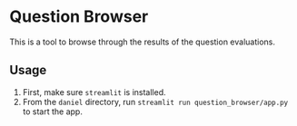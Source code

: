 # Question Browser

This is a tool to browse through the results of the question evaluations.

## Usage

1. First, make sure `streamlit` is installed.
2. From the `daniel` directory, run `streamlit run question_browser/app.py` to start the app.
